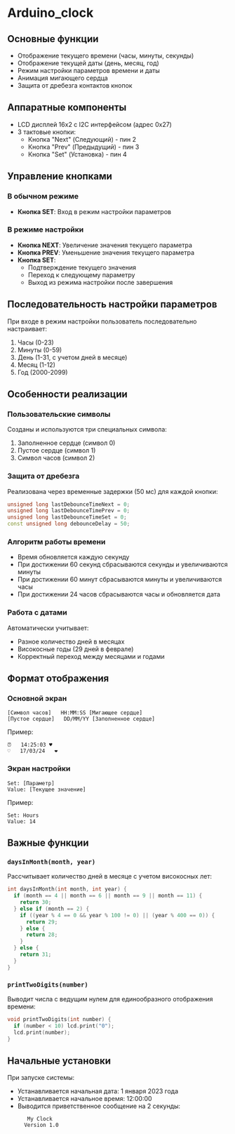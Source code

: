 # Arduino_clock
## Основные функции
- Отображение текущего времени (часы, минуты, секунды)
- Отображение текущей даты (день, месяц, год)
- Режим настройки параметров времени и даты
- Анимация мигающего сердца
- Защита от дребезга контактов кнопок

## Аппаратные компоненты
- LCD дисплей 16x2 с I2C интерфейсом (адрес 0x27)
- 3 тактовые кнопки:
  - Кнопка "Next" (Следующий) - пин 2
  - Кнопка "Prev" (Предыдущий) - пин 3
  - Кнопка "Set" (Установка) - пин 4

## Управление кнопками

### В обычном режиме
- **Кнопка SET**: Вход в режим настройки параметров

### В режиме настройки
- **Кнопка NEXT**: Увеличение значения текущего параметра
- **Кнопка PREV**: Уменьшение значения текущего параметра
- **Кнопка SET**: 
  - Подтверждение текущего значения
  - Переход к следующему параметру
  - Выход из режима настройки после завершения

## Последовательность настройки параметров
При входе в режим настройки пользователь последовательно настраивает:
1. Часы (0-23)
2. Минуты (0-59)
3. День (1-31, с учетом дней в месяце)
4. Месяц (1-12)
5. Год (2000-2099)

## Особенности реализации

### Пользовательские символы
Созданы и используются три специальных символа:
1. Заполненное сердце (символ 0)
2. Пустое сердце (символ 1)
3. Символ часов (символ 2)

### Защита от дребезга
Реализована через временные задержки (50 мс) для каждой кнопки:
```cpp
unsigned long lastDebounceTimeNext = 0;
unsigned long lastDebounceTimePrev = 0;
unsigned long lastDebounceTimeSet = 0;
const unsigned long debounceDelay = 50;
```

### Алгоритм работы времени
- Время обновляется каждую секунду
- При достижении 60 секунд сбрасываются секунды и увеличиваются минуты
- При достижении 60 минут сбрасываются минуты и увеличиваются часы
- При достижении 24 часов сбрасываются часы и обновляется дата

### Работа с датами
Автоматически учитывает:
- Разное количество дней в месяцах
- Високосные годы (29 дней в феврале)
- Корректный переход между месяцами и годами

## Формат отображения

### Основной экран
```
[Символ часов]   HH:MM:SS [Мигающее сердце]
[Пустое сердце]   DD/MM/YY [Заполненное сердце]
```
Пример:
```
⏰   14:25:03 ♥
♡   17/03/24   ❤
```

### Экран настройки
```
Set: [Параметр]
Value: [Текущее значение]
```
Пример:
```
Set: Hours
Value: 14
```

## Важные функции

### `daysInMonth(month, year)`
Рассчитывает количество дней в месяце с учетом високосных лет:
```cpp
int daysInMonth(int month, int year) {
  if (month == 4 || month == 6 || month == 9 || month == 11) {
    return 30;
  } else if (month == 2) {
    if ((year % 4 == 0 && year % 100 != 0) || (year % 400 == 0)) {
      return 29;
    } else {
      return 28;
    }
  } else {
    return 31;
  }
}
```

### `printTwoDigits(number)`
Выводит числа с ведущим нулем для единообразного отображения времени:
```cpp
void printTwoDigits(int number) {
  if (number < 10) lcd.print("0");
  lcd.print(number);
}
```

## Начальные установки
При запуске системы:
- Устанавливается начальная дата: 1 января 2023 года
- Устанавливается начальное время: 12:00:00
- Выводится приветственное сообщение на 2 секунды:
  ```
     My Clock    
    Version 1.0 
  ```
